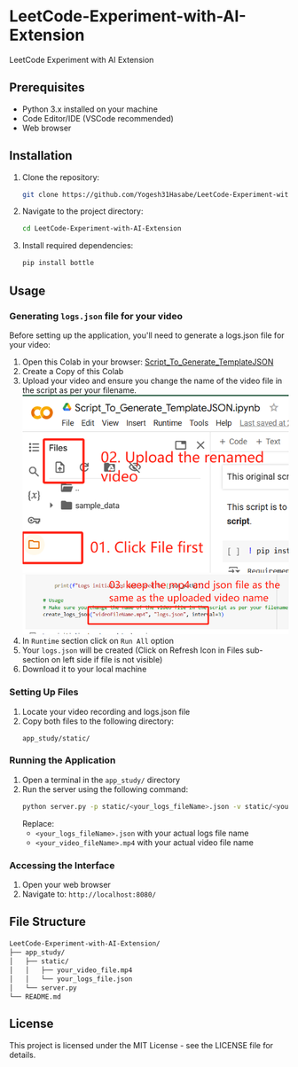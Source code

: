 # LeetCode-Experiment-with-AI-Extension
LeetCode Experiment with AI Extension


## Prerequisites

- Python 3.x installed on your machine
- Code Editor/IDE (VSCode recommended)
- Web browser


## Installation

1. Clone the repository:
   ```bash
   git clone https://github.com/Yogesh31Hasabe/LeetCode-Experiment-with-AI-Extension.git
   ```

2. Navigate to the project directory:
   ```bash
   cd LeetCode-Experiment-with-AI-Extension
   ```

3. Install required dependencies:
   ```bash
   pip install bottle
   ```


## Usage

### Generating `logs.json` file for your video

Before setting up the application, you'll need to generate a logs.json file for your video:

1. Open this Colab in your browser: [Script_To_Generate_TemplateJSON](https://colab.research.google.com/drive/1qN7YgMG7Z6Z3dE8CITzBDamhl70sj9Q3?usp=sharing)
2. Create a Copy of this Colab
3. Upload your video and ensure you change the name of the video file in the script as per your filename. ![step1](readmepic/step1.png)
![step2](readmepic/step2.png)
4. In `Runtime` section click on `Run All` option
5. Your `logs.json` will be created (Click on Refresh Icon in Files sub-section on left side if file is not visible)
6. Download it to your local machine

### Setting Up Files

1. Locate your video recording and logs.json file
2. Copy both files to the following directory:
   ```
   app_study/static/
   ```

### Running the Application

1. Open a terminal in the `app_study/` directory
2. Run the server using the following command:
   ```bash
   python server.py -p static/<your_logs_fileName>.json -v static/<your_video_fileName>.mp4
   ```
   Replace:
   - `<your_logs_fileName>.json` with your actual logs file name
   - `<your_video_fileName>.mp4` with your actual video file name

### Accessing the Interface

1. Open your web browser
2. Navigate to: `http://localhost:8080/`


## File Structure

```
LeetCode-Experiment-with-AI-Extension/
├── app_study/
│   ├── static/
│   │   ├── your_video_file.mp4
│   │   └── your_logs_file.json
│   └── server.py
└── README.md
```


## License

This project is licensed under the MIT License - see the LICENSE file for details.

